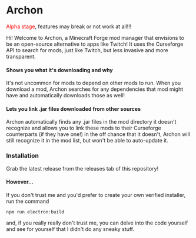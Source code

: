 # Archon
<font color="red">Alpha stage</font>, features may break or not work at all!!!

Hi! Welcome to Archon, a Minecraft Forge mod manager that envisions to be an open-source alternative to apps like Twitch! It uses the Curseforge API to search for mods, just like Twitch, but less invasive and more transparent.

#### Shows you what it's downloading and why
It's not uncommon for mods to depend on other mods to run. When you download a mod, Archon searches for any dependencies that mod might have and automatically downloads those as well!

#### Lets you link .jar files downloaded from other sources
Archon automatically finds any .jar files in the mod directory it doesn't recognize and allows you to link these mods to their Curseforge counterparts (if they have one!) in the off chance that it doesn't, Archon will still recognize it in the mod list, but won't be able to auto-update it.

### Installation
Grab the latest release from the releases tab of this repository!
#### However...
If you don't trust me and you'd prefer to create your own verified installer, run the command
```
npm run electron:build
```
and, if you really really don't trust me, you can delve into the code yourself and see for yourself that I didn't do any sneaky stuff.

